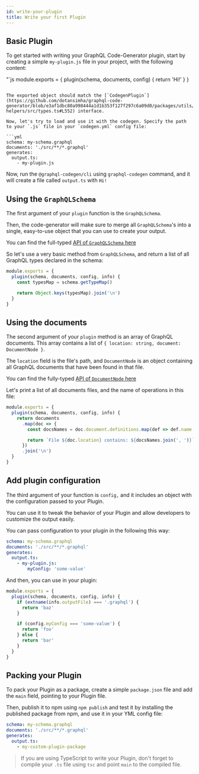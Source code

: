 ```yaml
---
id: write-your-plugin
title: Write your first Plugin
---
```


## Basic Plugin

To get started with writing your GraphQL Code-Generator plugin, start by creating a simple `my-plugin.js` file in your project, with the following content:

"`js
module.exports = {
  plugin(schema, documents, config) {
    return 'Hi!'
  }
}
```

The exported object should match the [`CodegenPlugin`](https://github.com/dotansimha/graphql-code-generator/blob/e3af1dbc80a998444a1d1b353f127f297c6a09d0/packages/utils/plugins-helpers/src/types.ts#L552) interface.

Now, let's try to load and use it with the codegen. Specify the path to your `.js` file in your `codegen.yml` config file:

```yml
schema: my-schema.graphql
documents: './src/**/*.graphql'
generates:
  output.ts:
    - my-plugin.js
```

Now, run the `@graphql-codegen/cli` using `graphql-codegen` command, and it will create a file called `output.ts` with `Hi!`

## Using the `GraphQLSchema`

The first argument of your `plugin` function is the `GraphQLSchema`.

Then, the code-generator will make sure to merge all `GraphQLSchema`'s into a single, easy-to-use object that you can use to create your output.

You can find the full-typed [API of `GraphQLSchema` here](https://github.com/graphql/graphql-js/blob/2df59f18dd3f3c415eaba57d744131a674079ddf/src/type/schema.ts#L129)

So let's use a very basic method from `GraphQLSchema`, and return a list of all GraphQL types declared in the schema:

```js
module.exports = {
  plugin(schema, documents, config, info) {
    const typesMap = schema.getTypeMap()

    return Object.keys(typesMap).join('\n')
  }
}
```

## Using the documents

The second argument of your `plugin` method is an array of GraphQL documents. This array contains a list of `{ location: string, document: DocumentNode }`.

The `location` field is the file's path, and `DocumentNode` is an object containing all GraphQL documents that have been found in that file.

You can find the fully-typed [API of `DocumentNode` here](https://github.com/graphql/graphql-js/blob/main/src/language/ast.ts#L249-L253)

Let's print a list of all documents files, and the name of operations in this file:

```js
module.exports = {
  plugin(schema, documents, config, info) {
    return documents
      .map(doc => {
        const docsNames = doc.document.definitions.map(def => def.name.value)

        return `File ${doc.location} contains: ${docsNames.join(', ')}`
      })
      .join('\n')
  }
}
```

## Add plugin configuration

The third argument of your function is `config,` and it includes an object with the configuration passed to your Plugin.

You can use it to tweak the behavior of your Plugin and allow developers to customize the output easily.

You can pass configuration to your plugin in the following this way:

```yml
schema: my-schema.graphql
documents: './src/**/*.graphql'
generates:
  output.ts:
    - my-plugin.js:
        myConfig: 'some-value'
```

And then, you can use in your plugin:

```js
module.exports = {
  plugin(schema, documents, config, info) {
    if (extname(info.outputFile) === '.graphql') {
      return 'baz'
    }

    if (config.myConfig === 'some-value') {
      return 'foo'
    } else {
      return 'bar'
    }
  }
}
```

## Packing your Plugin

To pack your Plugin as a package, create a simple `package.json` file and add the `main` field, pointing to your Plugin file.

Then, publish it to npm using `npm publish` and test it by installing the published package from npm, and use it in your YML config file:

```yml
schema: my-schema.graphql
documents: './src/**/*.graphql'
generates:
  output.ts:
    - my-custom-plugin-package
```

> If you are using TypeScript to write your Plugin, don't forget to compile your `.ts` file using `tsc` and point `main` to the compiled file.

